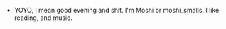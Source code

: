 - YOYO, I mean good evening and shit. I'm Moshi or moshi_smalls. I like reading, and music. 

<!---
moshi-smalls/moshi-smalls is a ✨ special ✨ repository because its `README.md` (this file) appears on your GitHub profile.
You can click the Preview link to take a look at your changes.
--->
